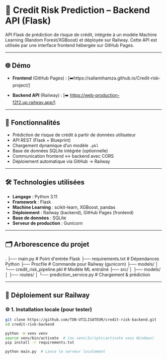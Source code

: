 # 💼 Credit Risk Prediction – Backend API (Flask)

API Flask de prédiction de risque de crédit, intégrée à un modèle Machine Learning (Random Forest/XGBoost) et déployée sur Railway. Cette API est utilisée par une interface frontend hébergée sur GitHub Pages.

---

## 🌐 Démo

- **Frontend** (GitHub Pages) : [➡️https://sallamihamza.github.io/Credit-risk-project/]

- **Backend API** (Railway) : [➡️ https://web-production-f2f2.up.railway.app/]

---

## 📌 Fonctionnalités

- Prédiction de risque de crédit à partir de données utilisateur
- API REST (Flask + Blueprint)
- Chargement dynamique d’un modèle `.pkl`
- Base de données SQLite intégrée (optionnelle)
- Communication frontend ↔ backend avec CORS
- Déploiement automatique via GitHub → Railway

---

## 🛠️ Technologies utilisées

- **Langage** : Python 3.11
- **Framework** : Flask
- **Machine Learning** : scikit-learn, XGBoost, pandas
- **Déploiement** : Railway (backend), GitHub Pages (frontend)
- **Base de données** : SQLite
- **Serveur de production** : Gunicorn

---

## 🗂️ Arborescence du projet

.
├── main.py # Point d'entrée Flask
├── requirements.txt # Dépendances Python
├── Procfile # Commande pour Railway (gunicorn)
├── models/
│ └── credit_risk_pipeline.pkl # Modèle ML entraîné
├── src/
│ ├── models/
│ ├── routes/
│ └── prediction_service.py # Chargement & prédiction

---

## 🚀 Déploiement sur Railway

### ⚙️ 1. Installation locale (pour tester)

```bash
git clone https://github.com/TON-UTILISATEUR/credit-risk-backend.git
cd credit-risk-backend

python -m venv venv
source venv/bin/activate  # (ou venv\Scripts\activate sous Windows)
pip install -r requirements.txt

python main.py  # Lance le serveur localement
